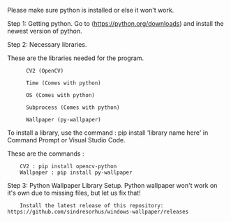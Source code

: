 Please make sure python is installed or else it won't work.

Step 1: Getting python.
        Go to (https://python.org/downloads) and install the newest version of python.

Step 2: Necessary libraries.

These are the libraries needed for the program.
        
          CV2 (OpenCV)
          
          Time (Comes with python)
          
          OS (Comes with python)
          
          Subprocess (Comes with python)
          
          Wallpaper (py-wallpaper)
          
To install a library, use the command : pip install 'library name here' in Command Prompt or Visual Studio Code.
        
These are the commands :
        
        CV2 : pip install opencv-python
        Wallpaper : pip install py-wallpaper
          
          
Step 3: Python Wallpaper Library Setup.
        Python wallpaper won't work on it's own due to missing files, but let us fix that!

        Install the latest release of this repository: https://github.com/sindresorhus/windows-wallpaper/releases
